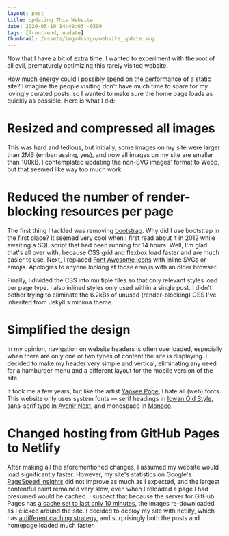 ```yaml
---
layout: post
title: Updating This Website
date: 2020-05-10 14:49:03 -0500
tags: [front-end, update]
thumbnail: /assets/img/design/website_update.svg
---
```


Now that I have a bit of extra time, I wanted to experiment with the root of all evil, prematurely optimizing this rarely visited website.

How much energy could I possibly spend on the performance of a static site? I imagine the people visiting don't have much time to spare for my lovingly curated posts, so I wanted to make sure the home page loads as quickly as possible. Here is what I did:

# Resized and compressed all images

This was hard and tedious, but initially, some images on my site were larger than 2MB (embarrassing, yes), and now all images on my site are smaller than 100kB. I contemplated updating the non-SVG images' format to Webp, but that seemed like way too much work.

# Reduced the number of render-blocking resources per page

The first thing I tackled was removing [bootstrap](https://getbootstrap.com/). Why did I use bootstrap in the first place? It seemed very cool when I first read about it in 2012 while awaiting a SQL script that had been running for 14 hours. Well, I'm glad that's all over with, because CSS grid and flexbox load faster and are much easier to use. Next, I replaced [Font Awesome icons](https://fontawesome.com/icons) with inline SVGs or emojis. Apologies to anyone looking at those emojis with an older browser. 

Finally, I divided the CSS into multiple files so that only relevant styles load per page type. I also inlined styles only used within a single post. I didn't bother trying to eliminate the 6.2kBs of unused (render-blocking) CSS I've inherited from Jekyll's minima theme.

# Simplified the design

In my opinion, navigation on website headers is often overloaded, especially when there are only one or two types of content the site is displaying. I decided to make my header very simple and vertical, eliminating any need for a hamburger menu and a different layout for the mobile version of the site. 

It took me a few years, but like the artist [Yankee Pope](http://yankeepope.com/testcom/fonts.png), I hate all (web) fonts. This website only uses system fonts &mdash; serif headings in [Iowan Old Style](https://en.wikipedia.org/wiki/Iowan_Old_Style), sans-serif type in [Avenir Next](https://en.wikipedia.org/wiki/Avenir_(typeface)#Avenir_Next), and monospace in [Monaco](https://en.wikipedia.org/wiki/Monaco_(typeface)).


# Changed hosting from GitHub Pages to Netlify

After making all the aforementioned changes, I assumed my website would load significantly faster. However, my site's statistics on Google's [PageSpeed insights](https://pagespeed.web.dev/report?url=https%3A%2F%2Falexvolpert.com%2F) did not improve as much as I expected, and the largest contentful paint remained very slow, even when I reloaded a page I had presumed would be cached. I suspect that because the server for GitHub Pages has [a cache set to last only 10 minutes](https://webapps.stackexchange.com/questions/119286/caching-assets-in-website-served-from-github-pages), the images re-downloaded as I clicked around the site. I decided to deploy my site with netlify, which has [a different caching strategy](https://www.netlify.com/blog/2017/02/23/better-living-through-caching/), and surprisingly both the posts and homepage loaded much faster.